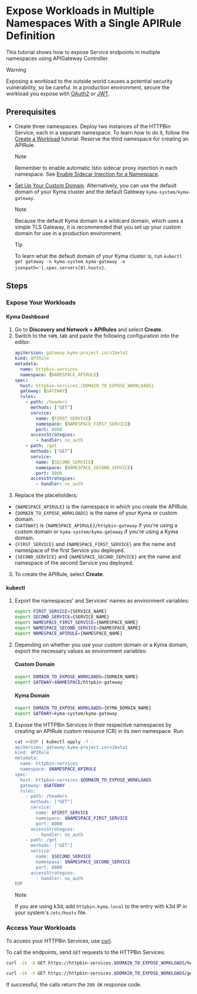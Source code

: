 # Expose Workloads in Multiple Namespaces With a Single APIRule Definition

This tutorial shows how to expose Service endpoints in multiple namespaces using APIGateway Controller.

> [!WARNING]
>  Exposing a workload to the outside world causes a potential security vulnerability, so be careful. In a production environment, secure the workload you expose with [OAuth2](../01-50-expose-and-secure-a-workload/01-50-expose-and-secure-workload-oauth2.md) or [JWT](../01-50-expose-and-secure-a-workload/01-52-expose-and-secure-workload-jwt.md).


##  Prerequisites

* Create three namespaces. Deploy two instances of the HTTPBin Service, each in a separate namespace. To learn how to do it, follow the [Create a Workload](../01-00-create-workload.md) tutorial. Reserve the third namespace for creating an APIRule.

  > [!NOTE]
  > Remember to enable automatic Istio sidecar proxy injection in each namespace. See [Enable Sidecar Injection for a Namespace](https://kyma-project.io/#/istio/user/tutorials/01-40-enable-sidecar-injection?id=enable-sidecar-injection-for-a-namespace).

* [Set Up Your Custom Domain](../../01-10-setup-custom-domain-for-workload.md). Alternatively, you can use the default domain of your Kyma cluster and the default Gateway `kyma-system/kyma-gateway`.
  
  > [!NOTE]
  > Because the default Kyma domain is a wildcard domain, which uses a simple TLS Gateway, it is recommended that you set up your custom domain for use in a production environment.

  > [!TIP]
  > To learn what the default domain of your Kyma cluster is, run `kubectl get gateway -n kyma-system kyma-gateway -o jsonpath='{.spec.servers[0].hosts}`.

## Steps

### Expose Your Workloads

<!-- tabs:start -->
#### **Kyma Dashboard**

1. Go to **Discovery and Network > APIRules** and select **Create**.
2. Switch to the `YAML` tab and paste the following configuration into the editor:
    ```yaml
    apiVersion: gateway.kyma-project.io/v1beta1
    kind: APIRule
    metadata:
      name: httpbin-services
      namespace: {NAMESPACE_APIRULE}
    spec:
      host: httpbin-services.{DOMAIN_TO_EXPOSE_WORKLOADS}
      gateway: {GATEWAY}
      rules:
        - path: /headers
          methods: ["GET"]
          service:
            name: {FIRST_SERVICE}
            namespace: {NAMESPACE_FIRST_SERVICE}
            port: 8000
          accessStrategies:
            - handler: no_auth
        - path: /get
          methods: ["GET"]
          service:
            name: {SECOND_SERVICE}
            namespace: {NAMESPACE_SECOND_SERVICE}
            port: 8000
          accessStrategies:
            - handler: no_auth
    ```
3. Replace the placeholders:
  - `{NAMESPACE_APIRULE}` is the namespace in which you create the APIRule.
  - `{DOMAIN_TO_EXPOSE_WORKLOADS}` is the name of your Kyma or custom domain.
  - `{GATEWAY}` is `{NAMESPACE_APIRULE}/httpbin-gateway` if you're using a custom domain or `kyma-system/kyma-gateway` if you're using a Kyma domain.
  - `{FIRST_SERVICE}` and `{NAMESPACE_FIRST_SERVICE}` are the name and namespace of the first Service you deployed.
  - `{SECOND_SERVICE}` and `{NAMESPACE_SECOND_SERVICE}` are the name and namespace of the second Service you deployed.
3. To create the APIRule, select **Create**.

#### **kubectl**

1. Export the namespaces' and Services' names as environment variables:

    ```bash
    export FIRST_SERVICE={SERVICE_NAME}
    export SECOND_SERVICE={SERVICE_NAME}
    export NAMESPACE_FIRST_SERVICE={NAMESPACE_NAME}
    export NAMESPACE_SECOND_SERVICE={NAMESPACE_NAME}
    export NAMESPACE_APIRULE={NAMESPACE_NAME}
    ```
  
2. Depending on whether you use your custom domain or a Kyma domain, export the necessary values as environment variables:
  
    <!-- tabs:start -->
    #### **Custom Domain**
    
    ```bash
    export DOMAIN_TO_EXPOSE_WORKLOADS={DOMAIN_NAME}
    export GATEWAY=$NAMESPACE/httpbin-gateway
    ```
    #### **Kyma Domain**

    ```bash
    export DOMAIN_TO_EXPOSE_WORKLOADS={KYMA_DOMAIN_NAME}
    export GATEWAY=kyma-system/kyma-gateway
    ```
    <!-- tabs:end -->

3. Expose the HTTPBin Services in their respective namespaces by creating an APIRule custom resource (CR) in its own namespace. Run:

    ```bash
    cat <<EOF | kubectl apply -f -
    apiVersion: gateway.kyma-project.io/v1beta1
    kind: APIRule
    metadata:
      name: httpbin-services
      namespace: $NAMESPACE_APIRULE
    spec:
      host: httpbin-services.$DOMAIN_TO_EXPOSE_WORKLOADS
      gateway: $GATEWAY
      rules:
        - path: /headers
          methods: ["GET"]
          service:
            name: $FIRST_SERVICE
            namespace: $NAMESPACE_FIRST_SERVICE
            port: 8000
          accessStrategies:
            - handler: no_auth
        - path: /get
          methods: ["GET"]
          service:
            name: $SECOND_SERVICE
            namespace: $NAMESPACE_SECOND_SERVICE
            port: 8000
          accessStrategies:
            - handler: no_auth
    EOF
    ```

    > [!NOTE]
    > If you are using k3d, add `httpbin.kyma.local` to the entry with k3d IP in your system's `/etc/hosts` file.

<!-- tabs:end -->

### Access Your Workloads
To access your HTTPBin Services, use [curl](https://curl.se).

To call the endpoints, send `GET` requests to the HTTPBin Services:

  ```bash
  curl -ik -X GET https://httpbin-services.$DOMAIN_TO_EXPOSE_WORKLOADS/headers

  curl -ik -X GET https://httpbin-services.$DOMAIN_TO_EXPOSE_WORKLOADS/get
  ```
If successful, the calls return the `200 OK` response code.
